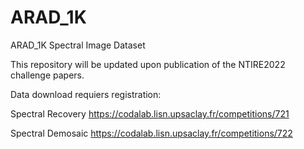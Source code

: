 # ARAD_1K
ARAD_1K Spectral Image Dataset

This repository will be updated upon publication of the NTIRE2022 challenge papers.

Data download requiers registration:

Spectral Recovery https://codalab.lisn.upsaclay.fr/competitions/721

Spectral Demosaic https://codalab.lisn.upsaclay.fr/competitions/722
